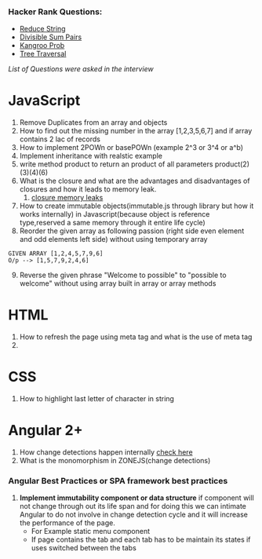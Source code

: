 ### Hacker Rank Questions:
* [Reduce String](https://www.hackerrank.com/challenges/reduced-string/problem)
* [Divisible Sum Pairs](https://www.hackerrank.com/challenges/divisible-sum-pairs/problem)
* [Kangroo Prob](https://www.hackerrank.com/challenges/kangaroo/problem)
* [Tree Traversal](https://www.hackerrank.com/challenges/tree-preorder-traversal/problem)




*List of Questions were asked in the interview*
# JavaScript  
1. Remove Duplicates from an array and objects 
2. How to find out the missing number in the array [1,2,3,5,6,7] and if array contains 2 lac of records 
3. How to implement 2POWn or basePOWn (example 2^3 or 3^4 or a^b)
4. Implement inheritance with realstic example 
5. write method product to return an product of all parameters product(2)(3)(4)(6)
6. What is the closure and what are the advantages and disadvantages of closures and how it leads to memory leak.
    1. [closure memory leaks ](https://auth0.com/blog/four-types-of-leaks-in-your-javascript-code-and-how-to-get-rid-of-them/)
7. How to create immutable objects(immutable.js through library but how it works internally) in Javascript(because object is reference type,reserved a same memory through it entire life cycle)
8. Reorder the given array as following passion (right side even element and odd elements left side) without using temporary array 
```
GIVEN ARRAY [1,2,4,5,7,9,6]
O/p --> [1,5,7,9,2,4,6]
```
9. Reverse the given phrase "Welcome to possible" to "possible to welcome" without using array built in array or array methods 

# HTML
1. How to refresh the page using meta tag and what is the use of meta tag 
2. 


# CSS
1. How to highlight last letter of character in string 

# Angular 2+
1. How change detections happen internally [check here](https://www.youtube.com/watch?v=CUxD91DWkGM)
2. What is the monomorphism in ZONEJS(change detections)

### Angular Best Practices or SPA framework best practices 
1. **Implement immutability component or data structure** if component will not change through out its life span and for doing this we can intimate Angular to do not involve in change detection cycle and it will increase the performance of the page. 
    * For Example static menu component 
    * If page contains the tab and each tab has to be maintain its states if uses switched between the tabs 
